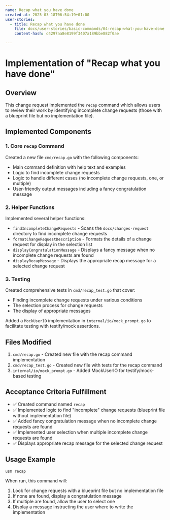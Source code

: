```yaml
---
name: Recap what you have done
created-at: 2025-03-18T06:54:19+01:00
user-stories:
  - title: Recap what you have done
    file: docs/user-stories/basic-commands/04-recap-what-you-have-done.md
    content-hash: d4297aa8e8199f3407a189bbe882f0ae

---
```


# Implementation of "Recap what you have done"

## Overview

This change request implemented the `recap` command which allows users to review their work by identifying incomplete change requests (those with a blueprint file but no implementation file).

## Implemented Components

### 1. Core `recap` Command

Created a new file `cmd/recap.go` with the following components:
- Main command definition with help text and examples
- Logic to find incomplete change requests
- Logic to handle different cases (no incomplete change requests, one, or multiple)
- User-friendly output messages including a fancy congratulation message

### 2. Helper Functions

Implemented several helper functions:
- `findIncompleteChangeRequests` - Scans the `docs/changes-request` directory to find incomplete change requests
- `formatChangeRequestDescription` - Formats the details of a change request for display in the selection list
- `displayCongratulationMessage` - Displays a fancy message when no incomplete change requests are found
- `displayRecapMessage` - Displays the appropriate recap message for a selected change request

### 3. Testing

Created comprehensive tests in `cmd/recap_test.go` that cover:
- Finding incomplete change requests under various conditions
- The selection process for change requests
- The display of appropriate messages

Added a `MockUserIO` implementation in `internal/io/mock_prompt.go` to facilitate testing with testify/mock assertions.

## Files Modified

1. `cmd/recap.go` - Created new file with the recap command implementation
2. `cmd/recap_test.go` - Created new file with tests for the recap command
3. `internal/io/mock_prompt.go` - Added MockUserIO for testify/mock-based testing

## Acceptance Criteria Fulfillment

- ✅ Created command named `recap`
- ✅ Implemented logic to find "incomplete" change requests (blueprint file without implementation file)
- ✅ Added fancy congratulation message when no incomplete change requests are found
- ✅ Implemented user selection when multiple incomplete change requests are found
- ✅ Displays appropriate recap message for the selected change request

## Usage Example

```
usm recap
```

When run, this command will:
1. Look for change requests with a blueprint file but no implementation file
2. If none are found, display a congratulation message
3. If multiple are found, allow the user to select one
4. Display a message instructing the user where to write the implementation 